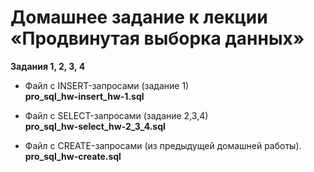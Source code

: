 # Домашнее задание к лекции «Продвинутая выборка данных»
**Задания 1, 2, 3, 4**

* Файл с INSERT-запросами (задание 1)\
**pro_sql_hw-insert_hw-1.sql**

* Файл с SELECT-запросами (задание 2,3,4)\
**pro_sql_hw-select_hw-2_3_4.sql**

* Файл с CREATE-запросами (из предыдущей домашней работы).\
**pro_sql_hw-create.sql**
